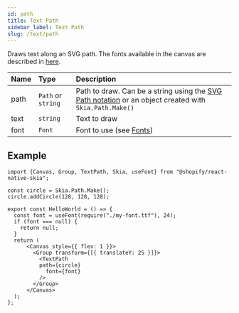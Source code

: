 ```yaml
---
id: path
title: Text Path
sidebar_label: Text Path
slug: /text/path
---
```


Draws text along an SVG path.
The fonts available in the canvas are described in [here](/docs/text/fonts).

| Name        | Type               |  Description                                                 |
|:------------|:-------------------|:-------------------------------------------------------------|
| path        | `Path` or `string` | Path to draw. Can be a string using the [SVG Path notation](https://developer.mozilla.org/en-US/docs/Web/SVG/Tutorial/Paths#line_commands) or an object created with `Skia.Path.Make()` |
| text        | `string`           | Text to draw                                                 |
| font        | `Font`             | Font to use (see [Fonts](/docs/text/fonts))                  |

## Example

```tsx twoslash
import {Canvas, Group, TextPath, Skia, useFont} from "@shopify/react-native-skia";

const circle = Skia.Path.Make();
circle.addCircle(128, 128, 128);

export const HelloWorld = () => {
  const font = useFont(require("./my-font.ttf"), 24);
  if (font === null) {
    return null;
  }
  return (
      <Canvas style={{ flex: 1 }}>
        <Group transform={[{ translateY: 25 }]}>
          <TextPath
          path={circle}
            font={font}
          />
        </Group>
      </Canvas>
  );
};
```
